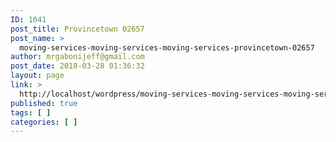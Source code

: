 ```yaml
---
ID: 1041
post_title: Provincetown 02657
post_name: >
  moving-services-moving-services-moving-services-provincetown-02657
author: mrgabonijeff@gmail.com
post_date: 2018-03-28 01:36:32
layout: page
link: >
  http://localhost/wordpress/moving-services-moving-services-moving-services-provincetown-02657/
published: true
tags: [ ]
categories: [ ]
---
```

